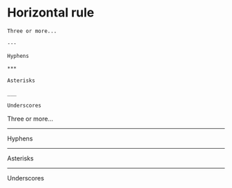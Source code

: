 <!-- ======================================================================
--- Search engine
title:          Markdown horizontal rule
keywords:       markdown, horizontal, rule
description:    Markdown horizontal rule in md-site-engine.
--- Menu system
order:          100
text:           Horizontal rule
hidden:         false
umbel:          false
--- Page properties
id:             
document:       
layout:         layout-2-left
$-left:         #side-menu
--- Side menu
side-menu-root:     /markdown
side-menu-header:   Markdown help
side-menu-top:      
side-menu-depth:    1
======================================================================= -->

# Horizontal rule

```markdown
Three or more...

---

Hyphens

***

Asterisks

___

Underscores
```

Three or more...

---

Hyphens

***

Asterisks

___

Underscores

